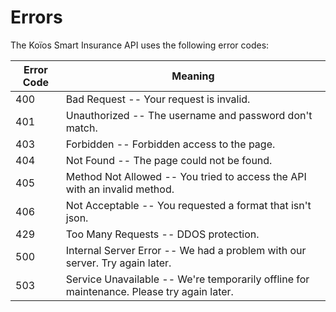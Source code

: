 # Errors

The Koïos Smart Insurance API uses the following error codes:


Error Code | Meaning
---------- | -------
400 | Bad Request -- Your request is invalid.
401 | Unauthorized -- The username and password don't match.
403 | Forbidden -- Forbidden access to the page.
404 | Not Found -- The page could not be found.
405 | Method Not Allowed -- You tried to access the API with an invalid method.
406 | Not Acceptable -- You requested a format that isn't json.
429 | Too Many Requests -- DDOS protection.
500 | Internal Server Error -- We had a problem with our server. Try again later.
503 | Service Unavailable -- We're temporarily offline for maintenance. Please try again later.
